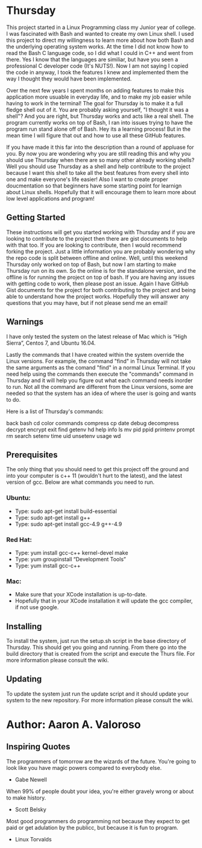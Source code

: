 # Thursday

This project started in a Linux Programming class my Junior year of college. I was fascinated with Bash and wanted to create my own Linux shell. I used this project to direct my willingness to learn more about how both Bash and the underlying operating system works. At the time I did not know how to read the Bash C language code, so I did what I could in C++ and went from there. Yes I know that the languages are similiar, but have you seen a professional C developer code (It's NUTS!). Now I am not saying I copied the code in anyway, I took the features I knew and implemented them the way I thought they would have been implemented.

Over the next few years I spent months on adding features to make this application more usuable in everyday life, and to make my job easier while having to work in the terminal! The goal for Thursday is to make it a full fledge shell out of it. You are probably asking yourself, "I thought it was a shell"? And you are right, but Thursday works and acts like a real shell. The program currently works on top of Bash, I ran into issues trying to have the program run stand alone off of Bash. Hey its a learning process! But in the mean time I will figure that out and how to use all these GitHub features.

If you have made it this far into the description than a round of appluase for you. By now you are wondering why you are still reading this and why you should use Thursday when there are so many other already working shells? Well you should use Thursday as a shell and help contribute to the project because I want this shell to take all the best features from every shell into one and make everyone's life easier! Also I want to create proper doucmentation so that beginners have some starting point for learnign about Linux shells. Hopefully that it will encourage them to learn more about low level applications and program!

## Getting Started

These instructions will get you started working with Thursday and if you are looking to contribute to the project then there are gist documents to help with that too. If you are looking to contribute, then I would recommend forking the project. Just a little information you are probably wondering why the repo code is split between offline and online. Well, until this weekend Thursday only worked on top of Bash, but now I am starting to make Thursday run on its own. So the online is for the standalone version, and the offline is for running the project on top of bash. If you are having any issues with getting code to work, then please post an issue. Again I have GitHub Gist documents for the project for both contributing to the project and being able to understand how the project works. Hopefully they will answer any questions that you may have, but if not please send me an email!

## Warnings

I have only tested the system on the latest release of Mac which is “High Sierra”, Centos 7, and Ubuntu 16.04. 

Lastly the commands that I have created within the system override the Linux versions. For example, the command "find" in Thursday will not take the same arguments as the comand "find" in a normal Linux Terminal. If you need help using the commands then execute the "commands" command in Thursday and it will help you figure out what each command needs inorder to run. Not all the command are different from the Linux versions, some are needed so that the system has an idea of where the user is going and wants to do.

Here is a list of Thursday's commands:

back
bash
cd
color
commands
compress
cp
date
debug
decompress
decrypt
encrypt
exit
find
getenv
hd
help
info
ls
mv
pid
ppid
printenv
prompt
rm
search
setenv
time
uid
unsetenv
usage
wd

## Prerequisites

The only thing that you should need to get this project off the ground and into your computer is c++ 11 (wouldn't hurt to the latest), and the latest version of gcc. Below are what commands you need to run.

### Ubuntu: 
- Type: sudo apt-get install build-essential 
- Type: sudo apt-get install g++
- Type: sudo apt-get install gcc-4.9 g++-4.9

### Red Hat: 
- Type: yum install gcc-c++ kernel-devel make
- Type: yum groupinstall “Development Tools”
- Type: yum install gcc-c++

###	Mac:
- Make sure that your XCode installation is up-to-date. 
- Hopefully that in your XCode installation it will update the gcc compiler, if not use google.

## Installing

To install the system, just run the setup.sh script in the base directory of Thursday. This should get you going and running. From there go into the build directory that is created from the script and execute the Thurs file. For more information please consult the wiki.


## Updating

To update the system just run the update script and it should update your system to the new repository. For more information please consult the wiki.


# Author: Aaron A. Valoroso


## Inspiring Quotes

 The programmers of tomorrow are the wizards of the future. You're going to look like you have magic  powers compared to everybody else.
 
 - Gabe Newell
   
  When 99% of people doubt your idea, you're either gravely wrong or about to make history.
  
   - Scott Belsky

  Most good programmers do programming not because they expect to get paid or get adulation by the publicc, but because it is fun to       program.

   - Linux Torvalds
